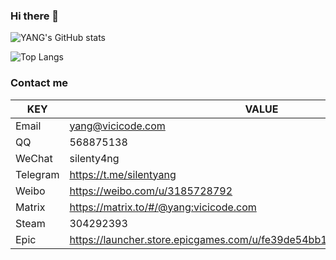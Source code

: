 ### Hi there 👋

![YANG's GitHub stats](https://github-readme-stats.vercel.app/api?username=silenty4ng)

![Top Langs](https://github-readme-stats.vercel.app/api/top-langs/?username=silenty4ng&langs_count=20&card_width=450&layout=compact)

### Contact me
| KEY           | VALUE                                                                   |
| ------------- | ----------------------------------------------------------------------- |
| Email         | yang@vicicode.com                                                       |
| QQ            | 568875138                                                               |
| WeChat        | silenty4ng                                                              |
| Telegram      | https://t.me/silentyang                                                 |
| Weibo         | https://weibo.com/u/3185728792                                          |
| Matrix        | https://matrix.to/#/@yang:vicicode.com                                  |
| Steam         | 304292393                                                               |
| Epic          | https://launcher.store.epicgames.com/u/fe39de54bb184e09bb04d0f9f1de1e2b |
